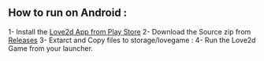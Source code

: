 ## How to run on Android :
1- Install the [Love2d App from Play Store](https://play.google.com/store/apps/details?id=org.love2d.android)
2- Download the Source zip from [Releases](https://github.com/0bamo0/Love2d/releases)
3- Extarct and Copy files to storage/lovegame :
4- Run the Love2d Game from your launcher.

